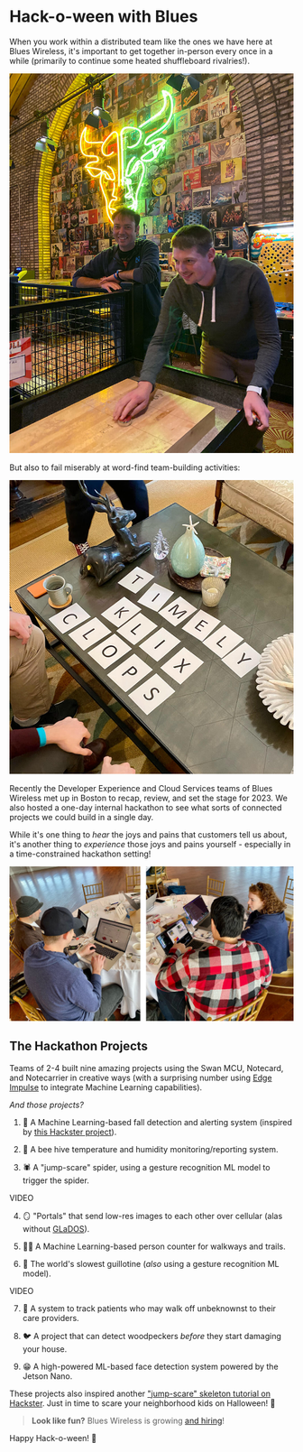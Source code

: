 # Hack-o-ween with Blues

When you work within a distributed team like the ones we have here at Blues Wireless, it's important to get together in-person every once in a while (primarily to continue some heated shuffleboard rivalries!).

![blues devrel team playing shuffleboard](shuffleboard.jpg)

But also to fail miserably at word-find team-building activities:

![team building](team-building.jpg)

Recently the Developer Experience and Cloud Services teams of Blues Wireless met up in Boston to recap, review, and set the stage for 2023. We also hosted a one-day internal hackathon to see what sorts of connected projects we could build in a single day.

While it's one thing to *hear* the joys and pains that customers tell us about, it's another thing to *experience* those joys and pains yourself - especially in a time-constrained hackathon setting!

![hackathon developers](hackathon-teams.jpg)

## The Hackathon Projects

Teams of 2-4 built nine amazing projects using the Swan MCU, Notecard, and Notecarrier in creative ways (with a surprising number using [Edge Impulse](https://edgeimpulse.com/) to integrate Machine Learning capabilities).

*And those projects?*

1) 🫣 A Machine Learning-based fall detection and alerting system (inspired by [this Hackster project](https://www.hackster.io/naveenbskumar/fall-detection-system-with-edge-impulse-and-blues-wireless-a4dbba)).

2) 🐝 A bee hive temperature and humidity monitoring/reporting system.

3) 🕷 A "jump-scare" spider, using a gesture recognition ML model to trigger the spider.

VIDEO

4) 🪞 "Portals" that send low-res images to each other over cellular (alas without [GLaDOS](https://en.wikipedia.org/wiki/Portal_(video_game))).

5) 🚶‍♀️ A Machine Learning-based person counter for walkways and trails.

6) 🔪 The world's slowest guillotine (_also_ using a gesture recognition ML model).

VIDEO

7) 🏥 A system to track patients who may walk off unbeknownst to their care providers.

8) 🐦 A project that can detect woodpeckers *before* they start damaging your house.

9) 😁 A high-powered ML-based face detection system powered by the Jetson Nano.

These projects also inspired another ["jump-scare" skeleton tutorial on Hackster](https://www.hackster.io/rob-lauer/remotely-terrorize-the-neighborhood-kids-on-halloween-6b9f41). Just in time to scare your neighborhood kids on Halloween! 👻

> **Look like fun?** Blues Wireless is growing [and hiring](https://jobs.lever.co/BluesInc)!

Happy Hack-o-ween! 🎃

